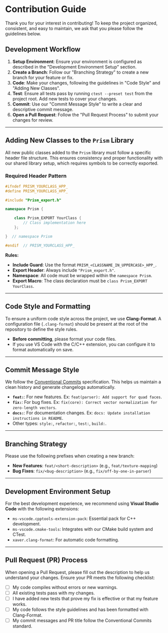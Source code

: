 # Contribution Guide

Thank you for your interest in contributing! To keep the project organized, consistent, and easy to maintain, we ask that you please follow the guidelines below.

## Development Workflow

1. **Setup Environment**: Ensure your environment is configured as described in the "Development Environment Setup" section.
2. **Create a Branch**: Follow our "Branching Strategy" to create a new branch for your feature or fix.
3. **Code**: Make your changes, following the guidelines in "Code Style" and "Adding New Classes".
4. **Test**: Ensure all tests pass by running `ctest --preset test` from the project root. Add new tests to cover your changes.
5. **Commit**: Use our "Commit Message Style" to write a clear and descriptive commit message.
6. **Open a Pull Request**: Follow the "Pull Request Process" to submit your changes for review.

---

## Adding New Classes to the `Prism` Library

All new public classes added to the `Prism` library must follow a specific header file structure. This ensures consistency and proper functionality with our shared library setup, which requires symbols to be correctly exported.

### Required Header Pattern

```cpp
#ifndef PRISM_YOURCLASS_HPP_
#define PRISM_YOURCLASS_HPP_

#include "Prism_export.h"

namespace Prism {

    class Prism_EXPORT YourClass {
        // Class implementation here
    };

}  // namespace Prism

#endif  // PRISM_YOURCLASS_HPP_
```

**Rules:**

- **Include Guard**: Use the format `PRISM_<CLASSNAME_IN_UPPERCASE>_HPP_`.
- **Export Header**: Always include `"Prism_export.h"`.
- **Namespace**: All code must be wrapped within the `namespace Prism`.
- **Export Macro**: The class declaration must be `class Prism_EXPORT YourClass`.

---

## Code Style and Formatting

To ensure a uniform code style across the project, we use **Clang-Format**. A configuration file (`.clang-format`) should be present at the root of the repository to define the style rules.

- **Before committing**, please format your code files.
- If you use VS Code with the C/C++ extension, you can configure it to format automatically on save.

---

## Commit Message Style

We follow the [Conventional Commits](https://www.conventionalcommits.org/en/v1.0.0/) specification. This helps us maintain a clean history and generate changelogs automatically.

- **`feat:`**: For new features. Ex: `feat(parser): Add support for quad faces`.
- **`fix:`**: For bug fixes. Ex: `fix(core): Correct vector normalization for zero-length vectors`.
- **`docs:`**: For documentation changes. Ex: `docs: Update installation instructions in README`.
- Other types: `style:`, `refactor:`, `test:`, `build:`.

---

## Branching Strategy

Please use the following prefixes when creating a new branch:

- **New Features**: `feat/<short-description>` (e.g., `feat/texture-mapping`)
- **Bug Fixes**: `fix/<bug-description>` (e.g., `fix/off-by-one-in-parser`)

---

## Development Environment Setup

For the best development experience, we recommend using **Visual Studio Code** with the following extensions:

- `ms-vscode.cpptools-extension-pack`: Essential pack for C++ development.
- `ms-vscode.cmake-tools`: Integrates with our CMake build system and CTest.
- `xaver.clang-format`: For automatic code formatting.

---

## Pull Request (PR) Process

When opening a Pull Request, please fill out the description to help us understand your changes. Ensure your PR meets the following checklist:

- [ ] My code compiles without errors or new warnings.
- [ ] All existing tests pass with my changes.
- [ ] I have added new tests that prove my fix is effective or that my feature works.
- [ ] My code follows the style guidelines and has been formatted with Clang-Format.
- [ ] My commit messages and PR title follow the Conventional Commits standard.
